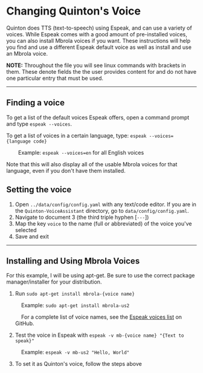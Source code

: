 # Changing Quinton's Voice

Quinton does TTS (text-to-speech) using Espeak, and can use a variety of voices. While Espeak comes with a good amount of pre-installed voices,
you can also install Mbrola voices if you want. These instructions will help you find and use a different Espeak default voice as well as install
and use an Mbrola voice.

**NOTE:** Throughout the file you will see linux commands with brackets in them. These denote fields the the user provides content for and do
not have one particular entry that must be used.

---

## Finding a voice

To get a list of the default voices Espeak offers, open a command prompt and type `espeak --voices`.

To get a list of voices in a certain language, type: `espeak --voices={language code}`

  &nbsp;&nbsp;&nbsp;&nbsp;&nbsp;&nbsp;&nbsp;&nbsp;Example: `espeak --voices=en` for all English voices

Note that this will also display all of the usable Mbrola voices for that language, even if you don't have them installed.

## Setting the voice

1. Open `../data/config/config.yaml` with any text/code editor. If you are in the `Quinton-VoiceAssistant` directory, go to `data/config/config.yaml`.
2. Navigate to document 3 (the third triple hyphen [`---`])
3. Map the key `voice` to the name (full or abbreviated) of the voice you've selected
4. Save and exit

---

## Installing and Using Mbrola Voices

For this example, I will be using apt-get. Be sure to use the correct package manager/installer for your distribution.

1. Run `sudo apt-get install mbrola-{voice name}`

    &nbsp;&nbsp;&nbsp;&nbsp;Example: `sudo apt-get install mbrola-us2`

    &nbsp;&nbsp;&nbsp;&nbsp;For a complete list of voice names, see the [Espeak voices list](https://github.com/numediart/MBROLA-voices) on GitHub.

2. Test the voice in Espeak with `espeak -v mb-{voice name} "{Text to speak}"`

   &nbsp;&nbsp;&nbsp;&nbsp;Example: `espeak -v mb-us2 "Hello, World"`

3. To set it as Quinton's voice, follow the steps above
